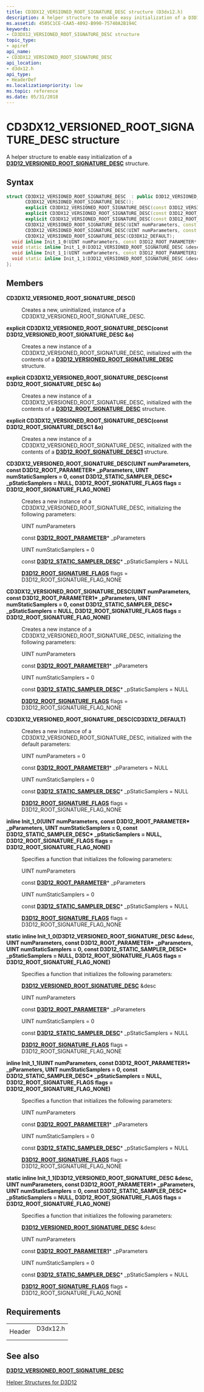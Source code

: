 ```yaml
---
title: CD3DX12_VERSIONED_ROOT_SIGNATURE_DESC structure (D3dx12.h)
description: A helper structure to enable easy initialization of a D3D12\_VERSIONED\_ROOT\_SIGNATURE\_DESC structure.
ms.assetid: 4505C1CE-CAA5-4092-B990-75740A2B194C
keywords:
- CD3DX12_VERSIONED_ROOT_SIGNATURE_DESC structure
topic_type:
- apiref
api_name:
- CD3DX12_VERSIONED_ROOT_SIGNATURE_DESC
api_location:
- d3dx12.h
api_type:
- HeaderDef
ms.localizationpriority: low
ms.topic: reference
ms.date: 05/31/2018
---
```


# CD3DX12\_VERSIONED\_ROOT\_SIGNATURE\_DESC structure

A helper structure to enable easy initialization of a [**D3D12\_VERSIONED\_ROOT\_SIGNATURE\_DESC**](/windows/desktop/api/d3d12/ns-d3d12-d3d12_versioned_root_signature_desc) structure.

## Syntax


```C++
struct CD3DX12_VERSIONED_ROOT_SIGNATURE_DESC  : public D3D12_VERSIONED_ROOT_SIGNATURE_DESC{
       CD3DX12_VERSIONED_ROOT_SIGNATURE_DESC();
       explicit CD3DX12_VERSIONED_ROOT_SIGNATURE_DESC(const D3D12_VERSIONED_ROOT_SIGNATURE_DESC &o);
       explicit CD3DX12_VERSIONED_ROOT_SIGNATURE_DESC(const D3D12_ROOT_SIGNATURE_DESC &o);
       explicit CD3DX12_VERSIONED_ROOT_SIGNATURE_DESC(const D3D12_ROOT_SIGNATURE_DESC1 &o);
       CD3DX12_VERSIONED_ROOT_SIGNATURE_DESC(UINT numParameters, const D3D12_ROOT_PARAMETER* _pParameters, UINT numStaticSamplers = 0, const D3D12_STATIC_SAMPLER_DESC* _pStaticSamplers = NULL, D3D12_ROOT_SIGNATURE_FLAGS flags = D3D12_ROOT_SIGNATURE_FLAG_NONE);
       CD3DX12_VERSIONED_ROOT_SIGNATURE_DESC(UINT numParameters, const D3D12_ROOT_PARAMETER1* _pParameters, UINT numStaticSamplers = 0, const D3D12_STATIC_SAMPLER_DESC* _pStaticSamplers = NULL, D3D12_ROOT_SIGNATURE_FLAGS flags = D3D12_ROOT_SIGNATURE_FLAG_NONE);
       CD3DX12_VERSIONED_ROOT_SIGNATURE_DESC(CD3DX12_DEFAULT);
  void inline Init_1_0(UINT numParameters, const D3D12_ROOT_PARAMETER* _pParameters, UINT numStaticSamplers = 0, const D3D12_STATIC_SAMPLER_DESC* _pStaticSamplers = NULL, D3D12_ROOT_SIGNATURE_FLAGS flags = D3D12_ROOT_SIGNATURE_FLAG_NONE);
  void static inline Init_1_0(D3D12_VERSIONED_ROOT_SIGNATURE_DESC &desc, UINT numParameters, const D3D12_ROOT_PARAMETER* _pParameters, UINT numStaticSamplers = 0, const D3D12_STATIC_SAMPLER_DESC* _pStaticSamplers = NULL, D3D12_ROOT_SIGNATURE_FLAGS flags = D3D12_ROOT_SIGNATURE_FLAG_NONE);
  void inline Init_1_1(UINT numParameters, const D3D12_ROOT_PARAMETER1* _pParameters, UINT numStaticSamplers = 0, const D3D12_STATIC_SAMPLER_DESC* _pStaticSamplers = NULL, D3D12_ROOT_SIGNATURE_FLAGS flags = D3D12_ROOT_SIGNATURE_FLAG_NONE);
  void static inline Init_1_1(D3D12_VERSIONED_ROOT_SIGNATURE_DESC &desc, UINT numParameters, const D3D12_ROOT_PARAMETER1* _pParameters, UINT numStaticSamplers = 0, const D3D12_STATIC_SAMPLER_DESC* _pStaticSamplers = NULL, D3D12_ROOT_SIGNATURE_FLAGS flags = D3D12_ROOT_SIGNATURE_FLAG_NONE);
};
```



## Members

<dl> <dt>

**CD3DX12\_VERSIONED\_ROOT\_SIGNATURE\_DESC()**
</dt> <dd>

Creates a new, uninitialized, instance of a CD3DX12\_VERSIONED\_ROOT\_SIGNATURE\_DESC.

</dd> <dt>

**explicit CD3DX12\_VERSIONED\_ROOT\_SIGNATURE\_DESC(const D3D12\_VERSIONED\_ROOT\_SIGNATURE\_DESC &o)**
</dt> <dd>

Creates a new instance of a CD3DX12\_VERSIONED\_ROOT\_SIGNATURE\_DESC, initialized with the contents of a [**D3D12\_VERSIONED\_ROOT\_SIGNATURE\_DESC**](/windows/desktop/api/d3d12/ns-d3d12-d3d12_versioned_root_signature_desc) structure.

</dd> <dt>

**explicit CD3DX12\_VERSIONED\_ROOT\_SIGNATURE\_DESC(const D3D12\_ROOT\_SIGNATURE\_DESC &o)**
</dt> <dd>

Creates a new instance of a CD3DX12\_VERSIONED\_ROOT\_SIGNATURE\_DESC, initialized with the contents of a [**D3D12\_ROOT\_SIGNATURE\_DESC**](/windows/desktop/api/d3d12/ns-d3d12-d3d12_root_signature_desc) structure.

</dd> <dt>

**explicit CD3DX12\_VERSIONED\_ROOT\_SIGNATURE\_DESC(const D3D12\_ROOT\_SIGNATURE\_DESC1 &o)**
</dt> <dd>

Creates a new instance of a CD3DX12\_VERSIONED\_ROOT\_SIGNATURE\_DESC, initialized with the contents of a [**D3D12\_ROOT\_SIGNATURE\_DESC1**](/windows/desktop/api/d3d12/ns-d3d12-d3d12_root_signature_desc1) structure.

</dd> <dt>

**CD3DX12\_VERSIONED\_ROOT\_SIGNATURE\_DESC(UINT numParameters, const D3D12\_ROOT\_PARAMETER\* \_pParameters, UINT numStaticSamplers = 0, const D3D12\_STATIC\_SAMPLER\_DESC\* \_pStaticSamplers = NULL, D3D12\_ROOT\_SIGNATURE\_FLAGS flags = D3D12\_ROOT\_SIGNATURE\_FLAG\_NONE)**
</dt> <dd>

Creates a new instance of a CD3DX12\_VERSIONED\_ROOT\_SIGNATURE\_DESC, initializing the following parameters:

UINT numParameters

const [**D3D12\_ROOT\_PARAMETER**](/windows/desktop/api/d3d12/ns-d3d12-d3d12_root_parameter)\* \_pParameters

UINT numStaticSamplers = 0

const [**D3D12\_STATIC\_SAMPLER\_DESC**](/windows/desktop/api/d3d12/ns-d3d12-d3d12_static_sampler_desc)\* \_pStaticSamplers = NULL

[**D3D12\_ROOT\_SIGNATURE\_FLAGS**](/windows/desktop/api/d3d12/ne-d3d12-d3d12_root_signature_flags) flags = D3D12\_ROOT\_SIGNATURE\_FLAG\_NONE

</dd> <dt>

**CD3DX12\_VERSIONED\_ROOT\_SIGNATURE\_DESC(UINT numParameters, const D3D12\_ROOT\_PARAMETER1\* \_pParameters, UINT numStaticSamplers = 0, const D3D12\_STATIC\_SAMPLER\_DESC\* \_pStaticSamplers = NULL, D3D12\_ROOT\_SIGNATURE\_FLAGS flags = D3D12\_ROOT\_SIGNATURE\_FLAG\_NONE)**
</dt> <dd>

Creates a new instance of a CD3DX12\_VERSIONED\_ROOT\_SIGNATURE\_DESC, initializing the following parameters:

UINT numParameters

const [**D3D12\_ROOT\_PARAMETER1**](/windows/desktop/api/d3d12/ns-d3d12-d3d12_root_parameter1)\* \_pParameters

UINT numStaticSamplers = 0

const [**D3D12\_STATIC\_SAMPLER\_DESC**](/windows/desktop/api/d3d12/ns-d3d12-d3d12_static_sampler_desc)\* \_pStaticSamplers = NULL

[**D3D12\_ROOT\_SIGNATURE\_FLAGS**](/windows/desktop/api/d3d12/ne-d3d12-d3d12_root_signature_flags) flags = D3D12\_ROOT\_SIGNATURE\_FLAG\_NONE

</dd> <dt>

**CD3DX12\_VERSIONED\_ROOT\_SIGNATURE\_DESC(CD3DX12\_DEFAULT)**
</dt> <dd>

Creates a new instance of a CD3DX12\_VERSIONED\_ROOT\_SIGNATURE\_DESC, initialized with the default parameters:

UINT numParameters = 0

const [**D3D12\_ROOT\_PARAMETER1**](/windows/desktop/api/d3d12/ns-d3d12-d3d12_root_parameter1)\* \_pParameters = NULL

UINT numStaticSamplers = 0

const [**D3D12\_STATIC\_SAMPLER\_DESC**](/windows/desktop/api/d3d12/ns-d3d12-d3d12_static_sampler_desc)\* \_pStaticSamplers = NULL

[**D3D12\_ROOT\_SIGNATURE\_FLAGS**](/windows/desktop/api/d3d12/ne-d3d12-d3d12_root_signature_flags) flags = D3D12\_ROOT\_SIGNATURE\_FLAG\_NONE

</dd> <dt>

**inline Init\_1\_0(UINT numParameters, const D3D12\_ROOT\_PARAMETER\* \_pParameters, UINT numStaticSamplers = 0, const D3D12\_STATIC\_SAMPLER\_DESC\* \_pStaticSamplers = NULL, D3D12\_ROOT\_SIGNATURE\_FLAGS flags = D3D12\_ROOT\_SIGNATURE\_FLAG\_NONE)**
</dt> <dd>

Specifies a function that initializes the following parameters:

UINT numParameters

const [**D3D12\_ROOT\_PARAMETER**](/windows/desktop/api/d3d12/ns-d3d12-d3d12_root_parameter)\* \_pParameters

UINT numStaticSamplers = 0

const [**D3D12\_STATIC\_SAMPLER\_DESC**](/windows/desktop/api/d3d12/ns-d3d12-d3d12_static_sampler_desc)\* \_pStaticSamplers = NULL

[**D3D12\_ROOT\_SIGNATURE\_FLAGS**](/windows/desktop/api/d3d12/ne-d3d12-d3d12_root_signature_flags) flags = D3D12\_ROOT\_SIGNATURE\_FLAG\_NONE

</dd> <dt>

**static inline Init\_1\_0(D3D12\_VERSIONED\_ROOT\_SIGNATURE\_DESC &desc, UINT numParameters, const D3D12\_ROOT\_PARAMETER\* \_pParameters, UINT numStaticSamplers = 0, const D3D12\_STATIC\_SAMPLER\_DESC\* \_pStaticSamplers = NULL, D3D12\_ROOT\_SIGNATURE\_FLAGS flags = D3D12\_ROOT\_SIGNATURE\_FLAG\_NONE)**
</dt> <dd>

Specifies a function that initializes the following parameters:

[**D3D12\_VERSIONED\_ROOT\_SIGNATURE\_DESC**](/windows/desktop/api/d3d12/ns-d3d12-d3d12_versioned_root_signature_desc) &desc

UINT numParameters

const [**D3D12\_ROOT\_PARAMETER**](/windows/desktop/api/d3d12/ns-d3d12-d3d12_root_parameter)\* \_pParameters

UINT numStaticSamplers = 0

const [**D3D12\_STATIC\_SAMPLER\_DESC**](/windows/desktop/api/d3d12/ns-d3d12-d3d12_static_sampler_desc)\* \_pStaticSamplers = NULL

[**D3D12\_ROOT\_SIGNATURE\_FLAGS**](/windows/desktop/api/d3d12/ne-d3d12-d3d12_root_signature_flags) flags = D3D12\_ROOT\_SIGNATURE\_FLAG\_NONE

</dd> <dt>

**inline Init\_1\_1(UINT numParameters, const D3D12\_ROOT\_PARAMETER1\* \_pParameters, UINT numStaticSamplers = 0, const D3D12\_STATIC\_SAMPLER\_DESC\* \_pStaticSamplers = NULL, D3D12\_ROOT\_SIGNATURE\_FLAGS flags = D3D12\_ROOT\_SIGNATURE\_FLAG\_NONE)**
</dt> <dd>

Specifies a function that initializes the following parameters:

UINT numParameters

const [**D3D12\_ROOT\_PARAMETER1**](/windows/desktop/api/d3d12/ns-d3d12-d3d12_root_parameter1)\* \_pParameters

UINT numStaticSamplers = 0

const [**D3D12\_STATIC\_SAMPLER\_DESC**](/windows/desktop/api/d3d12/ns-d3d12-d3d12_static_sampler_desc)\* \_pStaticSamplers = NULL

[**D3D12\_ROOT\_SIGNATURE\_FLAGS**](/windows/desktop/api/d3d12/ne-d3d12-d3d12_root_signature_flags) flags = D3D12\_ROOT\_SIGNATURE\_FLAG\_NONE

</dd> <dt>

**static inline Init\_1\_1(D3D12\_VERSIONED\_ROOT\_SIGNATURE\_DESC &desc, UINT numParameters, const D3D12\_ROOT\_PARAMETER1\* \_pParameters, UINT numStaticSamplers = 0, const D3D12\_STATIC\_SAMPLER\_DESC\* \_pStaticSamplers = NULL, D3D12\_ROOT\_SIGNATURE\_FLAGS flags = D3D12\_ROOT\_SIGNATURE\_FLAG\_NONE)**
</dt> <dd>

Specifies a function that initializes the following parameters:

[**D3D12\_VERSIONED\_ROOT\_SIGNATURE\_DESC**](/windows/desktop/api/d3d12/ns-d3d12-d3d12_versioned_root_signature_desc) &desc

UINT numParameters

const [**D3D12\_ROOT\_PARAMETER1**](/windows/desktop/api/d3d12/ns-d3d12-d3d12_root_parameter1)\* \_pParameters

UINT numStaticSamplers = 0

const [**D3D12\_STATIC\_SAMPLER\_DESC**](/windows/desktop/api/d3d12/ns-d3d12-d3d12_static_sampler_desc)\* \_pStaticSamplers = NULL

[**D3D12\_ROOT\_SIGNATURE\_FLAGS**](/windows/desktop/api/d3d12/ne-d3d12-d3d12_root_signature_flags) flags = D3D12\_ROOT\_SIGNATURE\_FLAG\_NONE

</dd> </dl>

## Requirements



|                   |                                                                                     |
|-------------------|-------------------------------------------------------------------------------------|
| Header<br/> | <dl> <dt>D3dx12.h</dt> </dl> |



## See also

<dl> <dt>

[**D3D12\_VERSIONED\_ROOT\_SIGNATURE\_DESC**](/windows/desktop/api/d3d12/ns-d3d12-d3d12_versioned_root_signature_desc)
</dt> <dt>

[Helper Structures for D3D12](helper-structures-for-d3d12.md)
</dt> </dl>

 

 





